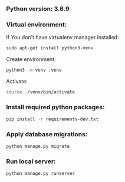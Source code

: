 ### Python version: 3.6.9

### Virtual environment:
If You don't have virtualenv manager installed:
```bash
sudo apt-get install python3-venv 
```

Create environment:
```bash
python3 -m venv .venv
```

Activate:
```bash
source ./venv/bin/activate
```

 
### Install required python packages:
```bash
pip install -r requirements-dev.txt
```


### Apply database migrations:
```bash
python manage.py migrate
```


### Run local server:
```bash
python manage.py runserver
```